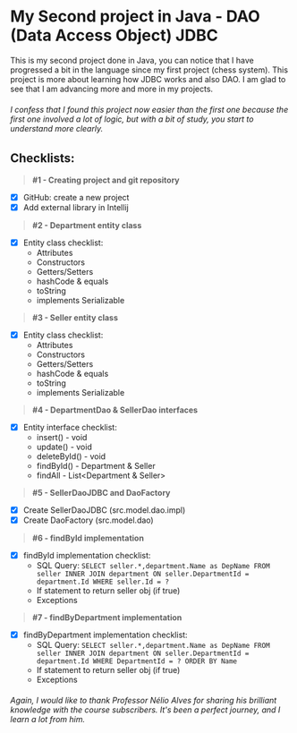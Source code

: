 # My Second project in Java - DAO (Data Access Object) JDBC 

This is my second project done in Java, you can notice that I have progressed a bit in the language since my first project (chess system). This project is more about learning how JDBC works and also DAO.
I am glad to see that I am advancing more and more in my projects.

###### I confess that I found this project now easier than the first one because the first one involved a lot of logic, but with a bit of study, you start to understand more clearly.

## Checklists:
> **#1 - Creating project and git repository**
- [x] GitHub: create a new project
- [x] Add external library in Intellij
> **#2 - Department entity class**
- [x] Entity class checklist:
  - Attributes
  - Constructors
  - Getters/Setters
  - hashCode & equals
  - toString
  - implements Serializable
> **#3 - Seller entity class**
- [x] Entity class checklist:
  - Attributes
  - Constructors
  - Getters/Setters
  - hashCode & equals
  - toString
  - implements Serializable
> **#4 - DepartmentDao & SellerDao interfaces**
- [x] Entity interface checklist:
  - insert() - void
  - update() - void
  - deleteById() - void
  - findById() - Department & Seller
  - findAll - List<Department & Seller>
> **#5 - SellerDaoJDBC and DaoFactory**
- [x] Create SellerDaoJDBC (src.model.dao.impl)
- [x] Create DaoFactory (src.model.dao)
> **#6 - findById implementation**
- [x] findById implementation checklist:
  - SQL Query:
  ``SELECT seller.*,department.Name as DepName
    FROM seller INNER JOIN department
    ON seller.DepartmentId = department.Id
    WHERE seller.Id = ?``
  - If statement to return seller obj (if true)
  - Exceptions
> **#7 - findByDepartment implementation**
- [x] findByDepartment implementation checklist:
  - SQL Query:
  ``SELECT seller.*,department.Name as DepName
    FROM seller INNER JOIN department
    ON seller.DepartmentId = department.Id
    WHERE DepartmentId = ?
    ORDER BY Name``
  - If statement to return seller obj (if true)
  - Exceptions






















###### Again, I would like to thank Professor Nélio Alves for sharing his brilliant knowledge with the course subscribers. It's been a perfect journey, and I learn a lot from him.